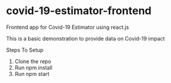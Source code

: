 # covid-19-estimator-frontend
Frontend app for Covid-19 Estimator using react.js

This is a basic demonstration to provide data on Covid-19 impact 

Steps To Setup
1. Clone the repo
2. Run npm install
3. Run npm start
